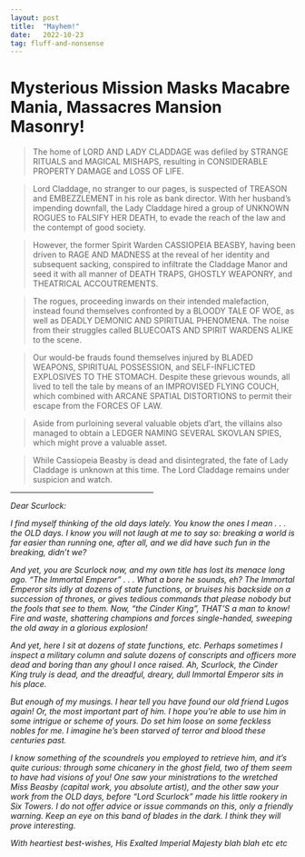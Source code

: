 ```yaml
---
layout: post
title:  "Mayhem!"
date:   2022-10-23
tag: fluff-and-nonsense
---
```

# Mysterious Mission Masks Macabre Mania, Massacres Mansion Masonry!

> The home of LORD AND LADY CLADDAGE was defiled by STRANGE RITUALS and MAGICAL MISHAPS, resulting in CONSIDERABLE PROPERTY DAMAGE and LOSS OF LIFE.

> Lord Claddage, no stranger to our pages, is suspected of TREASON and EMBEZZLEMENT in his role as bank director. With her husband’s impending downfall, the Lady Claddage hired a group of UNKNOWN ROGUES to FALSIFY HER DEATH, to evade the reach of the law and the contempt of good society.

> However, the former Spirit Warden CASSIOPEIA BEASBY, having been driven to RAGE AND MADNESS at the reveal of her identity and subsequent sacking, conspired to infiltrate the Claddage Manor and seed it with all manner of DEATH TRAPS, GHOSTLY WEAPONRY, and THEATRICAL ACCOUTREMENTS.

> The rogues, proceeding inwards on their intended malefaction, instead found themselves confronted by a BLOODY TALE OF WOE, as well as DEADLY DEMONIC AND SPIRITUAL PHENOMENA. The noise from their struggles called BLUECOATS AND SPIRIT WARDENS ALIKE to the scene.

> Our would-be frauds found themselves injured by BLADED WEAPONS, SPIRITUAL POSSESSION, and SELF-INFLICTED EXPLOSIVES TO THE STOMACH. Despite these grievous wounds, all lived to tell the tale by means of an IMPROVISED FLYING COUCH, which combined with ARCANE SPATIAL DISTORTIONS to permit their escape from the FORCES OF LAW.

> Aside from purloining several valuable objets d’art, the villains also managed to obtain a LEDGER NAMING SEVERAL SKOVLAN SPIES, which might prove a valuable asset.

> While Cassiopeia Beasby is dead and disintegrated, the fate of Lady Claddage is unknown at this time. The Lord Claddage remains under suspicion and watch. 

<hr width="50%">

*Dear Scurlock:*

*I find myself thinking of the old days lately. You know the ones I mean . . . the OLD days. I know you will not laugh at me to say so: breaking a world is far easier than running one, after all, and we did have such fun in the breaking, didn’t we?*

*And yet, you are Scurlock now, and my own title has lost its menace long ago. “The Immortal Emperor” . . . What a bore he sounds, eh? The Immortal Emperor sits idly at dozens of state functions, or bruises his backside on a succession of thrones, or gives tedious commands that please nobody but the fools that see to them. Now, “the Cinder King”, THAT’S a man to know! Fire and waste, shattering champions and forces single-handed, sweeping the old away in a glorious explosion!*

*And yet, here I sit at dozens of state functions, etc. Perhaps sometimes I inspect a military column and salute dozens of conscripts and officers more dead and boring than any ghoul I once raised. Ah, Scurlock, the Cinder King truly is dead, and the dreadful, dreary, dull Immortal Emperor sits in his place.*

*But enough of my musings. I hear tell you have found our old friend Lugos again! Or, the most important part of him. I hope you’re able to use him in some intrigue or scheme of yours. Do set him loose on some feckless nobles for me. I imagine he’s been starved of terror and blood these centuries past.*

*I know something of the scoundrels you employed to retrieve him, and it’s quite curious: through some chicanery in the ghost field, two of them seem to have had visions of you! One saw your ministrations to the wretched Miss Beasby (capital work, you absolute artist), and the other saw your work from the OLD days, before “Lord Scurlock” made his little rookery in Six Towers. I do not offer advice or issue commands on this, only a friendly warning. Keep an eye on this band of blades in the dark. I think they will prove interesting.*

*With heartiest best-wishes,*
*His Exalted Imperial Majesty blah blah etc etc*